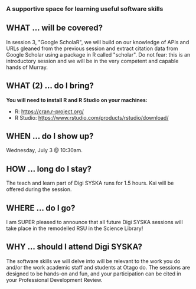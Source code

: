 ### A supportive space for learning useful software skills

## WHAT ... will be covered?
In session 3, "Google ScholaR", we will build on our knowledge of APIs and URLs gleaned from the previous session and extract citation data from Google Scholar using a package in R called "scholar". Do not fear: this is an introductory session and we will be in the very competent and capable hands of Murray. 

## WHAT (2) ... do I bring?
**You will need to install R and R Studio on your machines:** 
* R: https://cran.r-project.org/
* R Studio: https://www.rstudio.com/products/rstudio/download/

## WHEN ... do I show up?
Wednesday, July 3 @ 10:30am. 

## HOW ... long do I stay?
The teach and learn part of Digi SYSKA runs for 1.5 hours. Kai will be offered during the session.

## WHERE ... do I go?
I am SUPER pleased to announce that all future Digi SYSKA sessions will take place in the remodelled RSU in the Science Library!

## WHY ... should I attend Digi SYSKA?
The software skills we will delve into will be relevant to the work you do and/or the work academic staff and students at Otago do. The sessions are designed to be hands-on and fun, and your participation can be cited in your Professional Development Review. 

